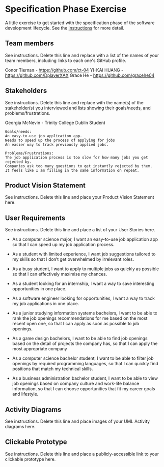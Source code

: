 # Specification Phase Exercise

A little exercise to get started with the specification phase of the software development lifecycle. See the [instructions](instructions.md) for more detail.

## Team members

See instructions. Delete this line and replace with a list of the names of your team members, including links to each one's GitHub profile.

Conor Tiernan - https://github.com/ct-04
YI-KAI HUANG - https://github.com/DplayerXAX
Grace He - https://github.com/gracehe04
## Stakeholders

See instructions. Delete this line and replace with the name(s) of the stakeholder(s) you interviewed and lists showing their goals/needs, and problems/frustrations.

Georgia McNevin - Trinity College Dublin Student

    Goals/needs:
    An easy-to-use job application app.
    Needs to speed up the process of applying for jobs
    An easier way to track previously applied jobs.

    Problems/Frustrations:
    The job application process is too slow for how many jobs you get rejected by.
    Companies ask too many questions to get instantly rejected by them.
    It feels like I am filling in the same information on repeat.




## Product Vision Statement

See instructions. Delete this line and place your Product Vision Statement here.

## User Requirements

See instructions. Delete this line and place a list of your User Stories here.

- As a computer science major, I want an easy-to-use job application app so that I can speed up my job application process.

- As a student with limited experience, I want job suggestions tailored to my skills so that I don’t get overwhelmed by irrelevant roles.

- As a busy student, I want to apply to multiple jobs as quickly as possible so that I can effectively maximise my chances.

- As a student looking for an internship, I want a way to save interesting opportunities in one place.

- As a software engineer looking for opportunities, I want a way to track my job applications in one place.

- As a junior studying information systems bachelors, I want to be able to rank the job openings recommendations for me based on the most recent open one, so that I can apply as soon as possible to job openings.

- As a game design bachelors, I want to be able to find job openings based on the detail of projects the company has, so that I can apply the most appropriate company 

- As a computer science bachelor student, I want to be able to filter job openings by required programming languages, so that I can quickly find positions that match my technical skills.

- As a business administration bachelor student, I want to be able to view job openings based on company culture and work-life balance information, so that I can choose opportunities that fit my career goals and lifestyle.

## Activity Diagrams

See instructions. Delete this line and place images of your UML Activity diagrams here.

## Clickable Prototype

See instructions. Delete this line and place a publicly-accessible link to your clickable prototype here.
